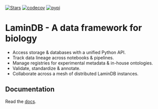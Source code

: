 [![Stars](https://img.shields.io/github/stars/laminlabs/lamindb?logo=GitHub&color=yellow)](https://github.com/laminlabs/lamindb)
[![codecov](https://codecov.io/gh/laminlabs/lamindb/branch/main/graph/badge.svg?token=VKMRJ7OWR3)](https://codecov.io/gh/laminlabs/lamindb)
[![pypi](https://img.shields.io/pypi/v/lamindb?color=blue&label=pypi%20package)](https://pypi.org/project/lamindb)

# LaminDB - A data framework for biology

- Access storage & databases with a unified Python API.
- Track data lineage across notebooks & pipelines.
- Manage registries for experimental metadata & in-house ontologies.
- Validate, standardize & annotate.
- Collaborate across a mesh of distributed LaminDB instances.

## Documentation

Read the [docs](https://lamin.ai/docs).
